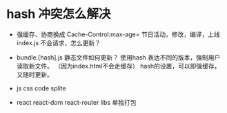 # hash 冲突怎么解决

- 强缓存、协商换成
    Cache-Control:max-age=
    节日活动，修改，编译，上线
    index.js 
    不会请求，怎么更新？


- bundle.[hash].js
    静态文件如何更新？
    使用hash 表达不同的版本，强制用户读取新文件。
    （因为index.html不会走缓存）
    hash的设置，可以即强缓存，又随时更新。
    
- js css code splite
- react react-dom react-router libs 单独打包
